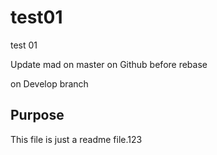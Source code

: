 # test01
test 01

Update mad on master on Github before rebase

on Develop branch


## Purpose

This file is just a readme file.123
